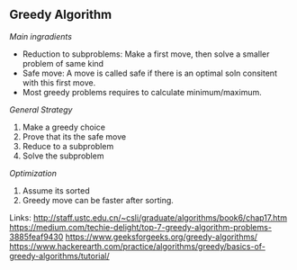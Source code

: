 

## Greedy Algorithm
*Main ingradients*
- Reduction to subproblems: Make a first move, then solve a smaller problem of same kind 
- Safe move: A move is called safe if there is an optimal soln consitent with this first move.
- Most greedy problems requires to calculate minimum/maximum.

*General Strategy*
1. Make a greedy choice
2. Prove that its the safe move
3. Reduce to a subproblem
4. Solve the subproblem 


*Optimization*
1. Assume its sorted
2. Greedy move can be faster after sorting.

Links:
http://staff.ustc.edu.cn/~csli/graduate/algorithms/book6/chap17.htm
https://medium.com/techie-delight/top-7-greedy-algorithm-problems-3885feaf9430
https://www.geeksforgeeks.org/greedy-algorithms/
https://www.hackerearth.com/practice/algorithms/greedy/basics-of-greedy-algorithms/tutorial/